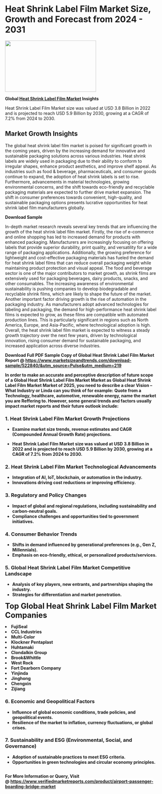 <H1>Heat Shrink Label Film Market Size, Growth and Forecast from 2024 - 2031</H1><img class="aligncenter size-medium wp-image-584254" src="https://thirdeyenews.in/wp-content/uploads/2024/09/Global-Market-Research-300x168.jpeg" alt="" width="300" height="168" /><p><strong>Global&nbsp;<a href="https://www.marketsizeandtrends.com/download-sample/522840/&amp;utm_source=Pulse&amp;utm_medium=219">Heat Shrink Label Film Market</a> Insights</strong></p><p>Heat Shrink Label Film Market size was valued at USD 3.8 Billion in 2022 and is projected to reach USD 5.9 Billion by 2030, growing at a CAGR of 7.2% from 2024 to 2030.</p><p><h2>Market Growth Insights</h2> <p>The global heat shrink label film market is poised for significant growth in the coming years, driven by the increasing demand for innovative and sustainable packaging solutions across various industries. Heat shrink labels are widely used in packaging due to their ability to conform to irregular shapes, enhance product aesthetics, and improve shelf appeal. As industries such as food & beverage, pharmaceuticals, and consumer goods continue to expand, the adoption of heat shrink labels is set to rise. Furthermore, advancements in material technologies, growing environmental concerns, and the shift towards eco-friendly and recyclable packaging materials are expected to further drive market expansion. The shift in consumer preferences towards convenient, high-quality, and sustainable packaging options presents lucrative opportunities for heat shrink label film manufacturers globally.</p> <p><strong>Download Sample</strong></p> <p>In-depth market research reveals several key trends that are influencing the growth of the heat shrink label film market. Firstly, the rise of e-commerce and online shopping has led to increased demand for products with enhanced packaging. Manufacturers are increasingly focusing on offering labels that provide superior durability, print quality, and versatility for a wide range of packaging applications. Additionally, the growing preference for lightweight and cost-effective packaging materials has fueled the demand for heat shrink label films that can reduce overall packaging weight while maintaining product protection and visual appeal. The food and beverage sector is one of the major contributors to market growth, as shrink films are extensively used for packaging beverages, dairy products, snacks, and other consumables. The increasing awareness of environmental sustainability is pushing companies to develop biodegradable and recyclable shrink films, which are likely to shape the future of the market. Another important factor driving growth is the rise of automation in the packaging industry. As manufacturers adopt advanced technologies for labeling and packaging, the demand for high-performance heat shrink label films is expected to grow, as these films are compatible with automated production lines. This is particularly significant in regions such as North America, Europe, and Asia-Pacific, where technological adoption is high. Overall, the heat shrink label film market is expected to witness a steady growth trajectory over the next few years, driven by technological innovation, rising consumer demand for sustainable packaging, and increased application across diverse industries.</p> <p><strong></p><p><span class=""><strong>Download Full PDF Sample Copy of Global Heat Shrink Label Film Market Report</strong> @ <a href="https://www.marketsizeandtrends.com/download-sample/522840/&amp;utm_source=Pulse&amp;utm_medium=219" target="_blank">https://www.marketsizeandtrends.com/download-sample/522840/&amp;utm_source=Pulse&amp;utm_medium=219</a></span></p><p>In order to make an accurate and perceptive description of future scope of a Global&nbsp;Heat Shrink Label Film Market Market as Global&nbsp;Heat Shrink Label Film Market Market of 2025, you need to describe a clear Vision &ndash; What Industry or Linda can you think of for example: Quote from a Technology, healthcare, automotive, renewable energy, name the market you are Reffering to. However, some general trends and factors usually impact market reports and their future outlook include:</p><h3>1.&nbsp;<strong>Heat Shrink Label Film Market Growth Projections</strong></h3><ul><li>Examine market size trends, revenue estimates and CAGR (Compounded Annual Growth Rate) projections.</li><li><p>Heat Shrink Label Film Market size was valued at USD 3.8 Billion in 2022 and is projected to reach USD 5.9 Billion by 2030, growing at a CAGR of 7.2% from 2024 to 2030.</p></li></ul><h3>2.&nbsp;<strong>Heat Shrink Label Film Market Technological Advancements</strong></h3><ul><li>Integration of AI, IoT, blockchain, or automation in the industry.</li><li>Innovations driving cost reductions or improving efficiency.</li></ul><h3>3.&nbsp;<strong>Regulatory and Policy Changes</strong></h3><ul><li>Impact of global and regional regulations, including sustainability and carbon-neutral goals.</li><li>Compliance challenges and opportunities tied to government initiatives.</li></ul><h3>4.&nbsp;<strong>Consumer Behavior Trends</strong></h3><ul><li>Shifts in demand influenced by generational preferences (e.g., Gen Z, Millennials).</li><li>Emphasis on eco-friendly, ethical, or personalized products/services.</li></ul><h3>5.&nbsp;<strong>Global Heat Shrink Label Film Market Competitive Landscape</strong></h3><ul><li>Analysis of key players, new entrants, and partnerships shaping the industry.</li><li>Strategies for differentiation and market penetration.</li></ul><p data-pm-slice="1 1 []"><span style="color: inherit; font-family: inherit; font-size: 25px;">Top Global Heat Shrink Label Film Market Companies</span></p><div class="" data-test-id=""><p><li>FujiSeal</li><li> CCL Industries</li><li> Multi-Color</li><li> Klockner Pentaplast</li><li> Huhtamaki</li><li> Clondalkin Group</li><li> Brook&Whittle</li><li> West Rock</li><li> Fort Dearborn Company</li><li> Yinjinda</li><li> Jinghong</li><li> Chengxin</li><li> Zijiang</li></p></div><h3>6.&nbsp;<strong>Economic and Geopolitical Factors</strong></h3><ul><li>Influence of global economic conditions, trade policies, and geopolitical events.</li><li>Resilience of the market to inflation, currency fluctuations, or global crises.</li></ul><h3>7.&nbsp;<strong>Sustainability and ESG (Environmental, Social, and Governance)</strong></h3><ul><li>Adoption of sustainable practices to meet ESG criteria.</li><li>Opportunities in green technologies and circular economy principles.</li></ul><h2><strong style="font-size: 14px;">For More Information or Query, Visit @&nbsp;</strong><a style="background-color: #ffffff; font-size: 14px;" href="https://www.marketsizeandtrends.com/report/heat-shrink-label-film-market/" target="_blank">https://www.verifiedmarketreports.com/product/airport-passenger-boarding-bridge-market</a></h2>
